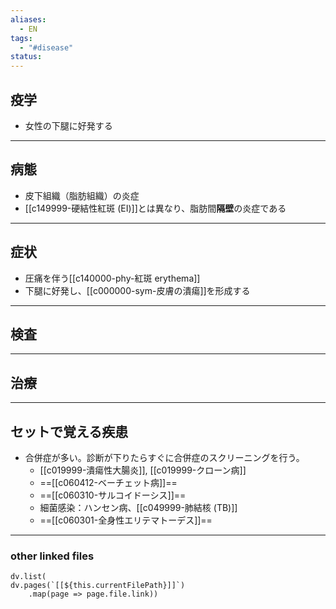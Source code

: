 ```yaml
---
aliases:
  - EN
tags:
  - "#disease"
status:
---
```

## 疫学
- 女性の下腿に好発する
---
## 病態
- 皮下組織（脂肪組織）の炎症
- [[c149999-硬結性紅斑 (EI)]]とは異なり、脂肪間**隔壁**の炎症である
---
## 症状
- 圧痛を伴う[[c140000-phy-紅斑 erythema]]
- 下腿に好発し、[[c000000-sym-皮膚の潰瘍]]を形成する
---
## 検査
---
## 治療
---
## セットで覚える疾患
- 合併症が多い。診断が下りたらすぐに合併症のスクリーニングを行う。
	- [[c019999-潰瘍性大腸炎]], [[c019999-クローン病]]
	- ==[[c060412-ベーチェット病]]==
	- ==[[c060310-サルコイドーシス]]==
	- 細菌感染：ハンセン病、[[c049999-肺結核 (TB)]]
	- ==[[c060301-全身性エリテマトーデス]]==
---
### other linked files
```dataviewjs
dv.list(
dv.pages(`[[${this.currentFilePath}]]`)
	.map(page => page.file.link))
```
